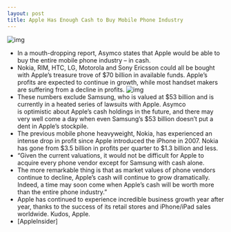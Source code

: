```yaml
---
layout: post
title: Apple Has Enough Cash to Buy Mobile Phone Industry
---
```

![img](http://media.idownloadblog.com/wp-content/uploads/2010/08/iPhone-Dollar-Money.jpg)
* In a mouth-dropping report, Asymco states that Apple would be able to buy the entire mobile phone industry – in cash.
* Nokia, RIM, HTC, LG, Motorola and Sony Ericsson could all be bought with Apple’s treasure trove of $70 billion in available funds. Apple’s profits are expected to continue in growth, while most handset makers are suffering from a decline in profits.
![img](http://media.idownloadblog.com/wp-content/uploads/2011/06/appleenterprisevalue.jpeg)
* These numbers exclude Samsung, who is valued at $53 billion and is currently in a heated series of lawsuits with Apple. Asymco is optimistic about Apple’s cash holdings in the future, and there may very well come a day when even Samsung’s $53 billion doesn’t put a dent in Apple’s stockpile.
* The previous mobile phone heavyweight, Nokia, has experienced an intense drop in profit since Apple introduced the iPhone in 2007. Nokia has gone from $3.5 billion in profits per quarter to $1.3 billion and less.
* “Given the current valuations, it would not be difficult for Apple to acquire every phone vendor except for Samsung with cash alone.
* The more remarkable thing is that as market values of phone vendors continue to decline, Apple’s cash will continue to grow dramatically. Indeed, a time may soon come when Apple’s cash will be worth more than the entire phone industry.”
* Apple has continued to experience incredible business growth year after year, thanks to the success of its retail stores and iPhone/iPad sales worldwide. Kudos, Apple.
* [AppleInsider]

